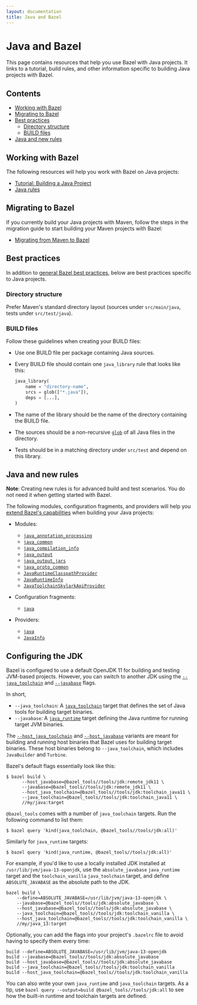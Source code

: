 ```yaml
---
layout: documentation
title: Java and Bazel
---
```


# Java and Bazel

This page contains resources that help you use Bazel with Java projects. It
links to a tutorial, build rules, and other information specific to building
Java projects with Bazel.

## Contents

- [Working with Bazel](#working-with-bazel)
- [Migrating to Bazel](#migrating-to-bazel)
- [Best practices](#best-practices)
   - [Directory structure](#directory-structure)
   - [BUILD files](#build-files)
- [Java and new rules](#java-and-new-rules)

## Working with Bazel

The following resources will help you work with Bazel on Java projects:

*  [Tutorial: Building a Java Project](tutorial/java.html)
*  [Java rules](be/java.html)

## Migrating to Bazel

If you currently build your Java projects with Maven, follow the steps in the
migration guide to start building your Maven projects with Bazel:

*  [Migrating from Maven to Bazel](migrate-maven.html)

## Best practices

In addition to [general Bazel best practices](best-practices.html), below are
best practices specific to Java projects.

### Directory structure

Prefer Maven's standard directory layout (sources under `src/main/java`, tests
under `src/test/java`).

### BUILD files

Follow these guidelines when creating your BUILD files:

*  Use one BUILD file per package containing Java sources.

*  Every BUILD file should contain one `java_library` rule that looks like this:

   ```python
   java_library(
       name = "directory-name",
       srcs = glob(["*.java"]),
       deps = [...],
   )
   ```
*  The name of the library should be the name of the directory containing the
   BUILD file.

*  The sources should be a non-recursive [`glob`](be/functions.html#glob)
   of all Java files in the directory.

*  Tests should be in a matching directory under `src/test` and depend on this
   library.

## Java and new rules

**Note**: Creating new rules is for advanced build and test scenarios.
You do not need it when getting started with Bazel.

The following modules, configuration fragments, and providers will help you
[extend Bazel's capabilities](skylark/concepts.html)
when building your Java projects:

*  Modules:

   *  [`java_annotation_processing`](skylark/lib/java_annotation_processing.html)
   *  [`java_common`](skylark/lib/java_common.html)
   *  [`java_compilation_info`](skylark/lib/java_compilation_info.html)
   *  [`java_output`](skylark/lib/java_output.html)
   *  [`java_output_jars`](skylark/lib/java_output_jars.html)
   *  [`java_proto_common`](skylark/lib/java_proto_common.html)
   *  [`JavaRuntimeClasspathProvider`](skylark/lib/JavaRuntimeClasspathProvider.html)
   *  [`JavaRuntimeInfo`](skylark/lib/JavaRuntimeInfo.html)
   *  [`JavaToolchainSkylarkApiProvider`](skylark/lib/JavaToolchainSkylarkApiProvider.html)

*  Configuration fragments:

   *  [`java`](skylark/lib/java.html)

*  Providers:

   *  [`java`](skylark/lib/JavaSkylarkApiProvider.html)
   *  [`JavaInfo`](skylark/lib/JavaInfo.html)

## Configuring the JDK

Bazel is configured to use a default OpenJDK 11 for building and testing
JVM-based projects. However, you can switch to another JDK using the
[`--java_toolchain`](command-line-reference.html#flag--java_toolchain) and
[`--javabase`](command-line-reference.html#flag--javabase) flags.

In short,

* `--java_toolchain`: A [`java_toolchain`](be/java.html#java_toolchain)
  target that defines the set of Java tools for building target binaries.
* `--javabase`: A [`java_runtime`](be/java.html#java_runtime) target defining
  the Java runtime for running target JVM binaries.

The
[`--host_java_toolchain`](command-line-reference.html#flag--host_java_toolchain)
and [`--host_javabase`](command-line-reference.html#flag--host_javabase)
variants are meant for building and running host binaries that Bazel
uses for building target binaries. These host binaries belong to
`--java_toolchain`, which includes `JavaBuilder` and `Turbine`.

Bazel's default flags essentially look like this:

```
$ bazel build \
      --host_javabase=@bazel_tools//tools/jdk:remote_jdk11 \
      --javabase=@bazel_tools//tools/jdk:remote_jdk11 \
      --host_java_toolchain=@bazel_tools//tools/jdk:toolchain_java11 \
      --java_toolchain=@bazel_tools//tools/jdk:toolchain_java11 \
      //my/java:target
```

`@bazel_tools` comes with a number of `java_toolchain` targets. Run the
following command to list them:

```
$ bazel query 'kind(java_toolchain, @bazel_tools//tools/jdk:all)'
```

Similarly for `java_runtime` targets:

```
$ bazel query 'kind(java_runtime, @bazel_tools//tools/jdk:all)'
```

For example, if you'd like to use a locally installed JDK installed at
`/usr/lib/jvm/java-13-openjdk`, use the `absolute_javabase` `java_runtime`
target and the `toolchain_vanilla` `java_toolchain` target, and define
`ABSOLUTE_JAVABASE` as the absolute path to the JDK.


```
bazel build \
    --define=ABSOLUTE_JAVABASE=/usr/lib/jvm/java-13-openjdk \
    --javabase=@bazel_tools//tools/jdk:absolute_javabase \
    --host_javabase=@bazel_tools//tools/jdk:absolute_javabase \
    --java_toolchain=@bazel_tools//tools/jdk:toolchain_vanilla \
    --host_java_toolchain=@bazel_tools//tools/jdk:toolchain_vanilla \
    //my/java_13:target
```

Optionally, you can add the flags into your project's `.bazelrc` file to
avoid having to specify them every time:

```
build --define=ABSOLUTE_JAVABASE=/usr/lib/jvm/java-13-openjdk
build --javabase=@bazel_tools//tools/jdk:absolute_javabase
build --host_javabase=@bazel_tools//tools/jdk:absolute_javabase
build --java_toolchain=@bazel_tools//tools/jdk:toolchain_vanilla
build --host_java_toolchain=@bazel_tools//tools/jdk:toolchain_vanilla
```

You can also write your own `java_runtime` and `java_toolchain` targets. As a
tip, use `bazel query --output=build @bazel_tools//tools/jdk:all` to see how
the built-in runtime and toolchain targets are defined.
